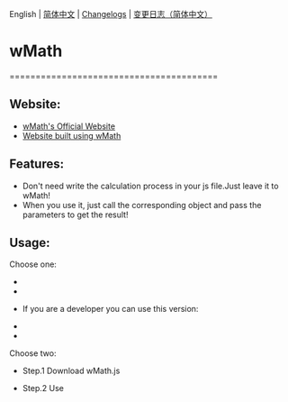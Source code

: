 English | [简体中文](./README_CN.md) | [Changelogs](./ChangeLogs_EN.md) | [变更日志（简体中文）](ChangeLogs_CN.md)

# wMath
========================================
## Website:

- [wMath's Official Website](http://wmath.icu/)
- [Website built using wMath](http://math.wmath.icu/)


## Features:

  - Don't need write the calculation process in your js file.Just leave it to wMath!
  - When you use it, just call the corresponding object and pass the parameters to get the result!

## Usage:

Choose one: 
  - <script src="http://wyjs.fun/wmath/Latest/wMath-Latest-1.2.3.js"> </script> 
  - <script src="http://wyjs.fun/wmath/algebra-0.2.4.min.js"> </script> 
  + If you are a developer you can use this version:
  - <script src="http://wyjs.fun/wmath/Latest/wMath-Debug-Latest-1.2.3.js"> </script> 
  - <script src="http://wyjs.fun/wmath/algebra-0.2.4.min.js"> </script> 

Choose two: 

  - Step.1 Download wMath.js 

  - Step.2 Use <script> label introduce wMath.js
  

  
## Notices:
  - When you use the eq object,you must introduce Algebra.js.
  - Algebra.js:https://github.com/nicolewhite/algebra.js
